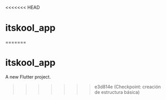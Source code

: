 <<<<<<< HEAD
# itskool_app
=======
# itskool_app

A new Flutter project.
>>>>>>> e3d814e (Checkpoint: creación de estructura básica)
